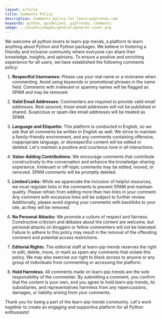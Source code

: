 ```yaml
---
layout: article
title: Comments Policy
description: Comments policy for learn-piptrends.com
keywords: python, guidelines, pipTrends, comments
image: ../assets/images/general/general-cover.png
---
```


We welcome all python lovers to learn-pip-trends, a platform to learn anything about Python and Python packages. We believe in fostering a friendly and inclusive community where everyone can share their knowledge, insights, and opinions. To ensure a positive and enriching experience for all users, we have established the following comments policy:

1. **Respectful Usernames:** Please use your real name or a nickname when commenting. Avoid using keywords or promotional phrases in the name field. Comments with irrelevant or spammy names will be flagged as SPAM and may be removed.

2. **Valid Email Addresses:** Commenters are required to provide valid email addresses. Rest assured, these email addresses will not be published or shared. Suspicious or spam-like email addresses will be treated as SPAM.

3. **Language and Etiquette:** This platform is conducted in English, so we ask that all comments be written in English as well. We strive to maintain a family-friendly environment, and any comments containing offensive, inappropriate language, or disrespectful content will be edited or deleted. Let's maintain a positive and courteous tone in all interactions.

4. **Value-Adding Contributions:** We encourage comments that contribute constructively to the conversation and enhance the knowledge-sharing experience. Irrelevant or off-topic comments may be edited, moved, or removed. SPAM comments will be promptly deleted.

5. **Limited Links:** While we appreciate the inclusion of helpful resources, we must regulate links in the comments to prevent SPAM and maintain quality. Please refrain from adding more than two links in your comment. Any comment with excessive links will be subject to further review. Additionally, please avoid signing your comments with backlinks to your site, as they will be removed.

6. **No Personal Attacks:** We promote a culture of respect and fairness. Constructive criticism and debates about the content are welcome, but personal attacks on bloggers or fellow commenters will not be tolerated. Failure to adhere to this policy may result in the removal of the offending comment and potential access restrictions.

7. **Editorial Rights:** The editorial staff at learn-pip-trends reserves the right to edit, delete, move, or mark as spam any comments that violate this policy. We may also exercise our right to block access to anyone or any group of individuals from commenting or accessing the platform.

8. **Hold Harmless:** All comments made on learn-pip-trends are the sole responsibility of the commenter. By submitting a comment, you confirm that the content is your own, and you agree to hold learn-pip-trends, its subsidiaries, and representatives harmless from any repercussions, damages, or liability arising from your comments.

Thank you for being a part of the learn-pip-trends community. Let's work together to create an engaging and supportive platform for all Python enthusiasts!

